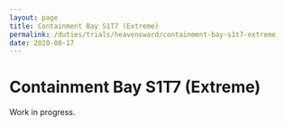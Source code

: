 ```yaml
---
layout: page
title: Containment Bay S1T7 (Extreme)
permalink: /duties/trials/heavensward/containment-bay-s1t7-extreme
date: 2020-08-17
---
```


# Containment Bay S1T7 (Extreme)

Work in progress.
